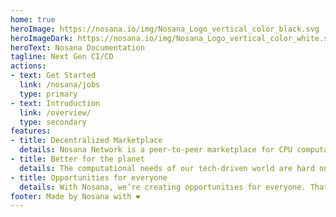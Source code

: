 ```yaml
---
home: true
heroImage: https://nosana.io/img/Nosana_Logo_vertical_color_black.svg
heroImageDark: https://nosana.io/img/Nosana_Logo_vertical_color_white.svg
heroText: Nosana Documentation
tagline: Next Gen CI/CD
actions:
- text: Get Started
  link: /nosana/jobs
  type: primary
- text: Introduction
  link: /overview/
  type: secondary
features:
- title: Decentralized Marketplace
  details: Nosana Network is a peer-to-peer marketplace for CPU computations. Big tech companies run millions of CI/CD pipelines every day. With Nosana, we’re offering a more affordable, more accessible, and more sustainable alternative to centralized cloud solutions. How? By putting the spare capacity of the masses to work.
- title: Better for the planet
  details: The computational needs of our tech-driven world are hard on our planet. Computational resources are used inefficiently, causing even more problems. We use what’s already there. Our decentralized cloud solution is powered by spare computing resources. Much better for the environment.
- title: Opportunities for everyone
  details: With Nosana, we’re creating opportunities for everyone. That includes people with lower incomes or those from developing countries. For example, charities could donate unused devices to help families generate income.
footer: Made by Nosana with ❤️
---
```

